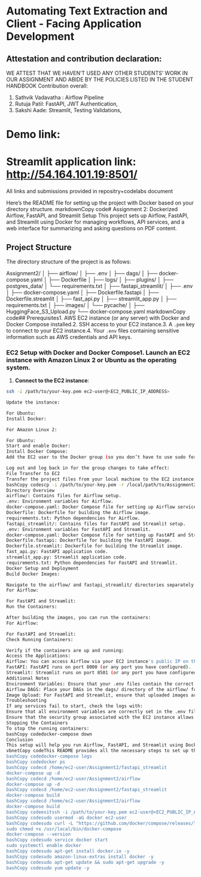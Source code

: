 # Automating Text Extraction and Client - Facing Application Development

## Attestation and contribution declaration:
WE ATTEST THAT WE HAVEN’T USED ANY OTHER STUDENTS’ WORK IN OUR
ASSIGNMENT AND ABIDE BY THE POLICIES LISTED IN THE STUDENT HANDBOOK
Contribution overall:
1. Sathvik Vadavatha : Airflow Pipeline
2. Rutuja Patil: FastAPI, JWT Authentication, 
3. Sakshi Aade: Streamlit, Testing Validations, 

# Demo link:
# Streamlit application link: http://54.164.101.19:8501/

All links and submissions provided in repositry+codelabs document

Here’s the README file for setting up the project with Docker based on your directory structure.
markdownCopy code# Assignment 2: Dockerized Airflow, FastAPI, and Streamlit Setup
This project sets up Airflow, FastAPI, and Streamlit using Docker for managing workflows, API services, and a web interface for summarizing and asking questions on PDF content. 
## Project Structure
The directory structure of the project is as follows:
 
Assignment2/ │ ├── airflow/ │ ├── .env │ ├── dags/ │ ├── docker-compose.yaml │ ├── Dockerfile │ ├── logs/ │ ├── plugins/ │ ├── postgres_data/ │ └── requirements.txt │ ├── fastapi_streamlit/ │ ├── .env │ ├── docker-compose.yaml │ ├── Dockerfile.fastapi │ ├── Dockerfile.streamlit │ ├── fast_api.py │ ├── streamlit_app.py │ ├── requirements.txt │ ├── images/ │ └── pycache/ │ ├── HuggingFace_S3_Upload.py └── docker-compose.yaml
markdownCopy code## Prerequisites1. AWS EC2 instance (or any server) with Docker and Docker Compose installed.2. SSH access to your EC2 instance.3. A `.pem` key to connect to your EC2 instance.4. Your `.env` files containing sensitive information such as AWS credentials and API keys.
### EC2 Setup with Docker and Docker Compose1. **Launch an EC2 instance** with Amazon Linux 2 or Ubuntu as the operating system.
   1. **Connect to the EC2 instance**:
   ```bash
   ssh -i /path/to/your-key.pem ec2-user@<EC2_PUBLIC_IP_ADDRESS>
 
Update the instance:
 
For Ubuntu:
Install Docker:

For Amazon Linux 2:
 
For Ubuntu:
Start and enable Docker:
Install Docker Compose:
Add the EC2 user to the Docker group (so you don’t have to use sudo for Docker commands):
 
Log out and log back in for the group changes to take effect:
File Transfer to EC2
Transfer the project files from your local machine to the EC2 instance:
bashCopy codescp -i /path/to/your-key.pem -r /local/path/to/Assignment2 ec2-user@<EC2_PUBLIC_IP_ADDRESS>:/home/ec2-user/
Directory Overview
airflow/: Contains files for Airflow setup.
.env: Environment variables for Airflow.
docker-compose.yaml: Docker Compose file for setting up Airflow services.
Dockerfile: Dockerfile for building the Airflow image.
requirements.txt: Python dependencies for Airflow.
fastapi_streamlit/: Contains files for FastAPI and Streamlit setup.
.env: Environment variables for FastAPI and Streamlit.
docker-compose.yaml: Docker Compose file for setting up FastAPI and Streamlit services.
Dockerfile.fastapi: Dockerfile for building the FastAPI image.
Dockerfile.streamlit: Dockerfile for building the Streamlit image.
fast_api.py: FastAPI application code.
streamlit_app.py: Streamlit application code.
requirements.txt: Python dependencies for FastAPI and Streamlit.
Docker Setup and Deployment
Build Docker Images:

Navigate to the airflow/ and fastapi_streamlit/ directories separately and run the following commands to build the Docker images:
For Airflow:
 
For FastAPI and Streamlit:
Run the Containers:

After building the images, you can run the containers:
For Airflow:
 
For FastAPI and Streamlit:
Check Running Containers:

Verify if the containers are up and running:
Access the Applications:
Airflow: You can access Airflow via your EC2 instance's public IP on the port you've configured (typically port 8080).
FastAPI: FastAPI runs on port 8000 (or any port you have configured).
Streamlit: Streamlit runs on port 8501 (or any port you have configured).
Additional Notes
Environment Variables: Ensure that your .env files contain the correct values, such as AWS credentials, database credentials, and API keys.
Airflow DAGS: Place your DAGs in the dags/ directory of the airflow/ folder.
Image Upload: For FastAPI and Streamlit, ensure that uploaded images are stored in the images/ folder in the fastapi_streamlit/ directory.
Troubleshooting
If any services fail to start, check the logs with:
Ensure that all environment variables are correctly set in the .env files.
Ensure that the security group associated with the EC2 instance allows inbound traffic on the required ports (e.g., 8000, 8501, 8080).
Stopping the Containers
To stop the running containers:
bashCopy codedocker-compose down
Conclusion
This setup will help you run Airflow, FastAPI, and Streamlit using Docker in a production-like environment. If you have any issues, check the logs and ensure that your EC2 instance is properly configured with the necessary security group rules.
vbnetCopy codeThis README provides all the necessary steps to set up the project using Docker on an EC2 instance. Let me know if you'd like to add or modify any sections!
bashCopy codedocker-compose logs
bashCopy codedocker ps
bashCopy codecd /home/ec2-user/Assignment2/fastapi_streamlit
docker-compose up -d
bashCopy codecd /home/ec2-user/Assignment2/airflow
docker-compose up -d
bashCopy codecd /home/ec2-user/Assignment2/fastapi_streamlit
docker-compose build
bashCopy codecd /home/ec2-user/Assignment2/airflow
docker-compose build
bashCopy codeexitssh -i /path/to/your-key.pem ec2-user@<EC2_PUBLIC_IP_ADDRESS>
bashCopy codesudo usermod -aG docker ec2-user
bashCopy codesudo curl -L "https://github.com/docker/compose/releases/latest/download/docker-compose-$(uname -s)-$(uname -m)" -o /usr/local/bin/docker-compose
sudo chmod +x /usr/local/bin/docker-compose
docker-compose --version
bashCopy codesudo service docker start
sudo systemctl enable docker
bashCopy codesudo apt-get install docker.io -y
bashCopy codesudo amazon-linux-extras install docker -y
bashCopy codesudo apt-get update && sudo apt-get upgrade -y
bashCopy codesudo yum update -y
 
 
